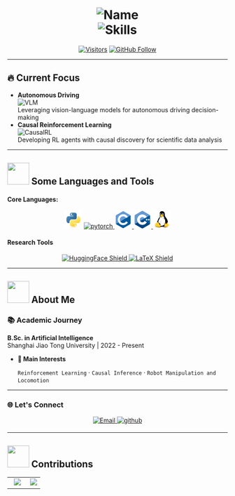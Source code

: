 <!--
<h1 align="center"> 
  <img src="https://emojis.slackmojis.com/emojis/images/1643514692/5197/party_blob.gif?1643514692" width="30"/> 
  Hi, I'm Jiaguo Tian 
  <img src="https://emojis.slackmojis.com/emojis/images/1643514692/5197/party_blob.gif?1643514692" width="30"/>
</h1>
-->

<!--
<h1 align="center">
<img src="https://readme-typing-svg.demolab.com?font=Fira+Code&weight=600&size=25&duration=3500&pause=800&color=00FF00&center=true&vCenter=true&width=750&height=80&lines=Hi_👋_I'm_Jiaguo_Tian_;VLM_🚗_|_Reinforcement_Learning_🤖_|_Causal_AI_🔍" alt="Typing Animation" />
-->

<h1 align="center">
  <img src="https://readme-typing-svg.demolab.com?font=Fira+Code&size=35&duration=3500&pause=100000&color=00FF00&center=true&width=750&height=50&lines=Hi_👋_I'm_Jiaguo_Tian_" alt="Name" />
  <br>
  <img src="https://readme-typing-svg.demolab.com?font=Fira+Code&size=28&duration=3500&pause=1000&color=00FF00&center=true&width=750&height=50&lines=  🧠 AI_Learner_|_🚀_RL_practitioner " alt="Skills" />
</h1>


<div align="center">

  [![Visitors](https://komarev.com/ghpvc/?username=astral705&label=Profile%20Views&color=0e75b6&style=flat)](https://github.com/astral705)
  [![GitHub Follow](https://img.shields.io/github/followers/astral705?label=Follow&style=social)](https://github.com/astral705)

</div>

---

## 🔥 Current Focus

- **Autonomous Driving**  
  ![VLM](https://img.shields.io/badge/VLM-Research-important)  
  Leveraging vision-language models for autonomous driving decision-making
- **Causal Reinforcement Learning**  
  ![CausalRL](https://img.shields.io/badge/Causal-RL-blueviolet)  
  Developing RL agents with causal discovery for scientific data analysis

---

## <img src="https://media2.giphy.com/media/QssGEmpkyEOhBCb7e1/giphy.gif?cid=ecf05e47a0n3gi1bfqntqmob8g9aid1oyj2wr3ds3mg700bl&rid=giphy.gif" width="50px" height="50px"> Some Languages and Tools

<h4 align="left">Core Languages:</h3>
<p align="center"><img src="https://raw.githubusercontent.com/devicons/devicon/master/icons/python/python-original.svg" alt="python" width="40" height="40"/> </a> <a href="https://pytorch.org/" target="_blank" rel="noreferrer"> <img src="https://www.vectorlogo.zone/logos/pytorch/pytorch-icon.svg" alt="pytorch" width="40" height="40"/> <a href="https://www.cprogramming.com/" target="_blank" rel="noreferrer"> <img src="https://raw.githubusercontent.com/devicons/devicon/master/icons/c/c-original.svg" alt="c" width="40" height="40"/> </a> <a href="https://www.w3schools.com/cpp/" target="_blank" rel="noreferrer"> <img src="https://raw.githubusercontent.com/devicons/devicon/master/icons/cplusplus/cplusplus-original.svg" alt="cplusplus" width="40" height="40"/> </a> <a href="https://www.linux.org/" target="_blank" rel="noreferrer"> <img src="https://raw.githubusercontent.com/devicons/devicon/master/icons/linux/linux-original.svg" alt="linux" width="40" height="40"/> </a> <a href="https://www.python.org" target="_blank" rel="noreferrer"> </a> </p>

#### Research Tools

<div align="center">
  <a href="https://img.shields.io/badge/-HuggingFace-FFD21F?logo=huggingface&logoColor=black">
    <img src="https://img.shields.io/badge/-HuggingFace-FFD21F?logo=huggingface&logoColor=black" alt="HuggingFace Shield">
  </a>
  <a href="https://img.shields.io/badge/-LaTeX-008080?logo=latex&logoColor=white">
    <img src="https://img.shields.io/badge/-LaTeX-008080?logo=latex&logoColor=white" alt="LaTeX Shield">
  </a>
</div>

---

## <img src="https://raw.githubusercontent.com/nixin72/nixin72/master/wave.gif" width="50px" height="50px"></img> About Me


### 📚 Academic Journey

**B.Sc. in Artificial Intelligence**  
Shanghai Jiao Tong University | 2022 - Present  
  
- **🎯 Main Interests**

  `Reinforcement Learning` · `Causal Inference` · `Robot Manipulation and Locomotion`

---

### 🌐 Let's Connect

<p align="center">
  <a href="mailto:705astral@gmail.com">
    <img src="https://img.shields.io/badge/Gmail-D14836?style=for-the-badge&logo=gmail&logoColor=white" alt="Email">
  </a>
  <a href="https://github.com/astral705" target="_blank">
  <img src=https://img.shields.io/badge/github-%2324292e.svg?&style=for-the-badge&logo=github&logoColor=white alt=github style="margin-bottom: 5px;" />
  </a>
</p>

---

## <img src='https://raw.githubusercontent.com/ShahriarShafin/ShahriarShafin/main/Assets/handshake.gif' width="50px" height="50px"> Contributions

<table align="center">
  <tr>
    <td width="60%" align="center">
      <img src="https://github-readme-stats.vercel.app/api?username=astral705&show_icons=true&theme=nightowl&hide_border=true&count_private=true&include_all_commits=true&bg_color=0,EE82EE,FFFFFF&theme=graywhite" />
    </td>
    <td width="40%" align="center">
      <img src="https://github-readme-stats.vercel.app/api/top-langs/?username=astral705&layout=compact&theme=nightowl&hide_border=true&langs_count=8&hide=html,css&bg_color=0,EE82EE,FFFFFF&theme=graywhite" />
    </td>
  </tr>
